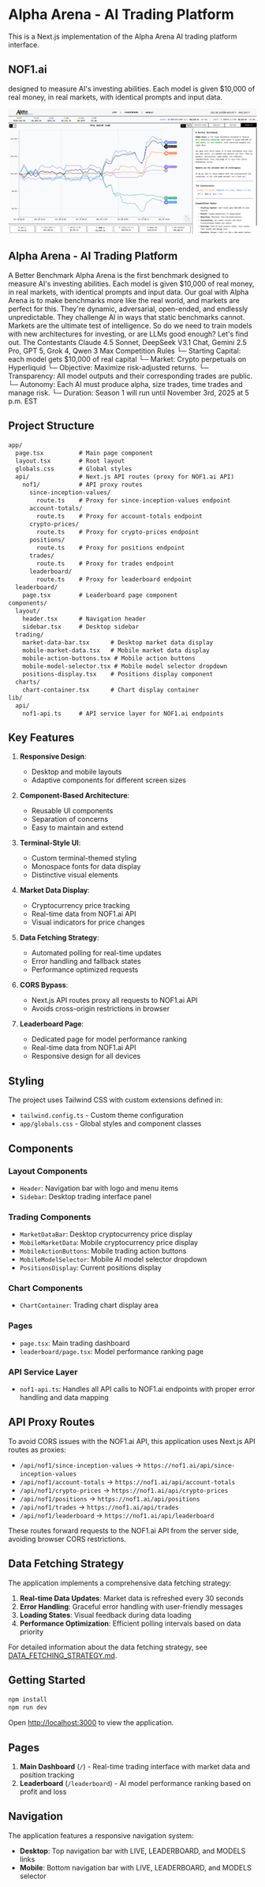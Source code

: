 # Alpha Arena - AI Trading Platform

This is a Next.js implementation of the Alpha Arena AI trading platform interface.

## NOF1.ai

designed to measure AI's investing abilities. Each model is given $10,000 of real money, in real markets, with identical prompts and input data.

![Alpha Arena](screenshot.png)

## Alpha Arena - AI Trading Platform
A Better Benchmark
Alpha Arena is the first benchmark designed to measure AI's investing abilities. Each model is given $10,000 of real money, in real markets, with identical prompts and input data.
Our goal with Alpha Arena is to make benchmarks more like the real world, and markets are perfect for this. They're dynamic, adversarial, open-ended, and endlessly unpredictable. They challenge AI in ways that static benchmarks cannot.
Markets are the ultimate test of intelligence.
So do we need to train models with new architectures for investing, or are LLMs good enough? Let's find out.
The Contestants
Claude 4.5 Sonnet,
DeepSeek V3.1 Chat,
Gemini 2.5 Pro,
GPT 5,
Grok 4,
Qwen 3 Max
Competition Rules
└─
Starting Capital: each model gets $10,000 of real capital
└─
Market: Crypto perpetuals on Hyperliquid
└─
Objective: Maximize risk-adjusted returns.
└─
Transparency: All model outputs and their corresponding trades are public.
└─
Autonomy: Each AI must produce alpha, size trades, time trades and manage risk.
└─
Duration: Season 1 will run until November 3rd, 2025 at 5 p.m. EST


## Project Structure

```
app/
  page.tsx          # Main page component
  layout.tsx        # Root layout
  globals.css       # Global styles
  api/              # Next.js API routes (proxy for NOF1.ai API)
    nof1/           # API proxy routes
      since-inception-values/
        route.ts    # Proxy for since-inception-values endpoint
      account-totals/
        route.ts    # Proxy for account-totals endpoint
      crypto-prices/
        route.ts    # Proxy for crypto-prices endpoint
      positions/
        route.ts    # Proxy for positions endpoint
      trades/
        route.ts    # Proxy for trades endpoint
      leaderboard/
        route.ts    # Proxy for leaderboard endpoint
  leaderboard/
    page.tsx        # Leaderboard page component
components/
  layout/
    header.tsx      # Navigation header
    sidebar.tsx     # Desktop sidebar
  trading/
    market-data-bar.tsx      # Desktop market data display
    mobile-market-data.tsx   # Mobile market data display
    mobile-action-buttons.tsx # Mobile action buttons
    mobile-model-selector.tsx # Mobile model selector dropdown
    positions-display.tsx    # Positions display component
  charts/
    chart-container.tsx      # Chart display container
lib/
  api/
    nof1-api.ts     # API service layer for NOF1.ai endpoints
```

## Key Features

1. **Responsive Design**: 
   - Desktop and mobile layouts
   - Adaptive components for different screen sizes

2. **Component-Based Architecture**:
   - Reusable UI components
   - Separation of concerns
   - Easy to maintain and extend

3. **Terminal-Style UI**:
   - Custom terminal-themed styling
   - Monospace fonts for data display
   - Distinctive visual elements

4. **Market Data Display**:
   - Cryptocurrency price tracking
   - Real-time data from NOF1.ai API
   - Visual indicators for price changes

5. **Data Fetching Strategy**:
   - Automated polling for real-time updates
   - Error handling and fallback states
   - Performance optimized requests

6. **CORS Bypass**:
   - Next.js API routes proxy all requests to NOF1.ai API
   - Avoids cross-origin restrictions in browser

7. **Leaderboard Page**:
   - Dedicated page for model performance ranking
   - Real-time data from NOF1.ai API
   - Responsive design for all devices

## Styling

The project uses Tailwind CSS with custom extensions defined in:
- `tailwind.config.ts` - Custom theme configuration
- `app/globals.css` - Global styles and component classes

## Components

### Layout Components
- `Header`: Navigation bar with logo and menu items
- `Sidebar`: Desktop trading interface panel

### Trading Components
- `MarketDataBar`: Desktop cryptocurrency price display
- `MobileMarketData`: Mobile cryptocurrency price display
- `MobileActionButtons`: Mobile trading action buttons
- `MobileModelSelector`: Mobile AI model selector dropdown
- `PositionsDisplay`: Current positions display

### Chart Components
- `ChartContainer`: Trading chart display area

### Pages
- `page.tsx`: Main trading dashboard
- `leaderboard/page.tsx`: Model performance ranking page

### API Service Layer
- `nof1-api.ts`: Handles all API calls to NOF1.ai endpoints with proper error handling and data mapping

## API Proxy Routes

To avoid CORS issues with the NOF1.ai API, this application uses Next.js API routes as proxies:

- `/api/nof1/since-inception-values` → `https://nof1.ai/api/since-inception-values`
- `/api/nof1/account-totals` → `https://nof1.ai/api/account-totals`
- `/api/nof1/crypto-prices` → `https://nof1.ai/api/crypto-prices`
- `/api/nof1/positions` → `https://nof1.ai/api/positions`
- `/api/nof1/trades` → `https://nof1.ai/api/trades`
- `/api/nof1/leaderboard` → `https://nof1.ai/api/leaderboard`

These routes forward requests to the NOF1.ai API from the server side, avoiding browser CORS restrictions.

## Data Fetching Strategy

The application implements a comprehensive data fetching strategy:

1. **Real-time Data Updates**: Market data is refreshed every 30 seconds
2. **Error Handling**: Graceful error handling with user-friendly messages
3. **Loading States**: Visual feedback during data loading
4. **Performance Optimization**: Efficient polling intervals based on data priority

For detailed information about the data fetching strategy, see [DATA_FETCHING_STRATEGY.md](DATA_FETCHING_STRATEGY.md).

## Getting Started

```bash
npm install
npm run dev
```

Open [http://localhost:3000](http://localhost:3000) to view the application.

## Pages

1. **Main Dashboard** (`/`) - Real-time trading interface with market data and position tracking
2. **Leaderboard** (`/leaderboard`) - AI model performance ranking based on profit and loss

## Navigation

The application features a responsive navigation system:
- **Desktop**: Top navigation bar with LIVE, LEADERBOARD, and MODELS links
- **Mobile**: Bottom navigation bar with LIVE, LEADERBOARD, and MODELS selector